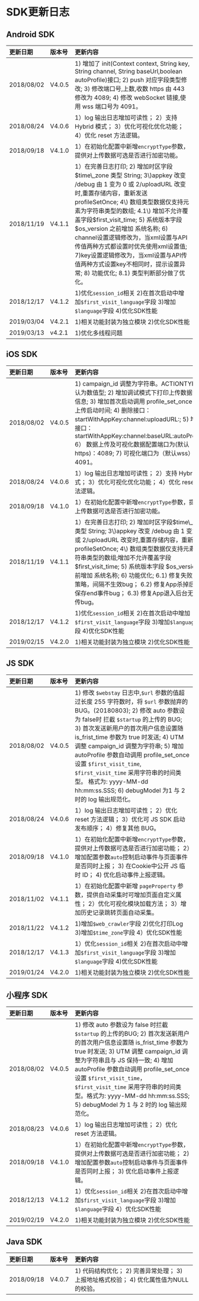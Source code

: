 # SDK更新日志

## Android SDK

| 更新日期 | 版本号 | 更新内容 |
| :--- | :--- | :--- |
| 2018/08/02 | V4.0.5 | 1\) 增加了 init\(Context context, String key, String channel, String baseUrl,boolean autoProfile\)接口; 2\) push 对应字段类型修改;  3\) 修改端口号,上数,收数 https 由 443 修改为 4089; 4\) 修改 webSocket 链接,使用 wss 端口号为 4091。 |
| 2018/08/24 | V4.0.6 | 1）log 输出日志增加可读性； 2）支持 Hybrid 模式； 3）优化可视化优化功能； 4）优化 reset 方法逻辑。 |
| 2018/09/18 | V4.1.0 | 1）在初始化配置中新增`encryptType`参数，提供对上传数据可选是否进行加密功能。 |
| 2018/11/19 | V4.1.1 | 1）在完善日志打印;  2\) 增加时区字段$time\_zone 类型 String;  3\)appkey 改变 /debug 由 1 变为 0 或 2/uploadURL 改变时,重置存储内容，重新发送 profileSetOnce;  4\) 数组类型数据仅支持元素为字符串类型的数组; 4.1\) 增加不允许覆盖字段$first\_visit\_time;  5\) 系统版本字段 $os\_version 之前增加 系统名称; 6\) channel设置逻辑修改为，当xml设置与API传值两种方式都设置时优先使用xml设置值; 7\)key设置逻辑修改为，当xml设置与API传值两种方式设置key不相同时，提示设置异常;  8\) 功能优化; 8.1\) 类型判断部分做了优化。 |
| 2018/12/17 | V4.1.2 | 1\)优化`session_id`相关 2\)在首次启动中增加`$first_visit_language`字段 3\)增加`$language`字段 4\)优化SDK性能 |
| 2019/03/04 | V4.2.1 | 1\)相关功能封装为独立模块 2\)优化SDK性能 |
| 2019/03/13 | v4.2.1 | 1\)优化多线程问题 |

## iOS SDK

| 更新日期 | 版本号 | 更新内容 |
| :--- | :--- | :--- |
| 2018/08/02 | V4.0.5 | 1\) campaign\_id 调整为字符串。ACTIONTYPE 默认为数值型; 2\) 增加调试模式下打印上传数据详情信息; 3\) 增加首次启动调用 profile\_set\_once 接口上传启动时间; 4\) 删除接口：startWithAppKey:channel:uploadURL:; 5\) 增加接口：startWithAppKey:channel:baseURL:autoProfile:; 6） 数据上传及可视化数据配置端口为\(默认https\)：4089; 7\) 可视化端口为（默认wss）：4091。 |
| 2018/08/24 | V4.0.6 | 1）log 输出日志增加可读性； 2）支持 Hybrid 模式； 3）优化可视化优化功能； 4）优化 reset 方法逻辑。 |
| 2018/09/18 | V4.1.0 | 1）在初始化配置中新增`encryptType`参数，提供对上传数据可选是否进行加密功能。 |
| 2018/11/19 | V4.1.1 | 1）在完善日志打印;  2\) 增加时区字段$time\_zone 类型 String;  3\)appkey 改变 /debug 由 1 变为 0 或 2/uploadURL 改变时,重置存储内容，重新发送 profileSetOnce;  4\) 数组类型数据仅支持元素为字符串类型的数组;增加不允许覆盖字段$first\_visit\_time;  5\) 系统版本字段 $os\_version 之前增加 系统名称; 6\) 功能优化; 6.1\) 修复失败重传策略，间隔不生效bug； 6.2\) 修复App杀掉后无法保存end事件bug； 6.3\) 修复App退入后台无法上传bug。 |
| 2018/12/17 | V4.1.2 | 1\)优化`session_id`相关 2\)在首次启动中增加`$first_visit_language`字段 3\)增加`$language`字段 4\)优化SDK性能 |
| 2019/02/15 | V4.2.0 | 1\)相关功能封装为独立模块 2\)优化SDK性能 |

## JS SDK

| 更新日期 | 版本号 | 更新内容 |
| :--- | :--- | :--- |
| 2018/08/02 | V4.0.5 | 1\) 修改 `$webstay` 日志中,`$url` 参数的值超过长度 255 字符数时，将 `$url` 参数抛弃的 BUG。\(20180803\); 2\) 修改 auto 参数设为 false时 拦截 `$startup` 的上传的 BUG; 3\) 首次发送新用户的首次用户信息设置随 is\_frist\_time 参数为 true 时发送; 4\) UTM 调整 campaign\_id 调整为字符串; 5\) 增加 autoProfile 参数自动调用 profile\_set\_once 设置 `$first_visit_time`, `$first_visit_time` 采用字符串的时间类型。 格式为:  yyyy-MM-dd hh:mm:ss.SSS; 6\) debugModel 为1 与 2时的 log 输出规范化。 |
| 2018/08/24 | V4.0.6 | 1）log 输出日志增加可读性； 2）优化 reset 方法逻辑； 3）优化可 JS SDK 启动发布顺序； 4）修复其他 BUG。 |
| 2018/09/18 | V4.1.0 | 1）在初始化配置中新增`encryptType`参数，提供对上传数据可选是否进行加密功能； 2）增加配置参数`auto`控制启动事件与页面事件是否同时上报； 3\) 在Cookie中公开 JS 临时 ID； 4\) 优化启动事件上报逻辑。 |
| 2018/11/02 | V4.1.1 | 1）在初始化配置中新增 `pageProperty` 参数，提供自动采集时可增加页面自定义属性； 2）优化可视化模块加载方法； 3）增加历史记录跳转页面自动采集。 |
| 2018/11/22 | V4.1.2 | 1\)增加`$web_crawler`字段 2\)优化打印Log 3\)增加`$time_zone`字段 4）优化SDK性能 |
| 2018/12/17 | V4.1.3 | 1）优化`session_id`相关 2\)在首次启动中增加`$first_visit_language`字段 3\)增加`$language`字段 4\)优化SDK性能 |
| 2019/01/24 | V4.2.0 | 1\)相关功能封装为独立模块 2\)优化SDK性能 |

## 小程序 SDK

| 更新日期 | 版本号 | 更新内容 |
| :--- | :--- | :--- |
| 2018/08/02 | V4.0.5 | 1\) 修改 auto 参数设为 false 时拦截 `$startup` 的上传的BUG; 2\) 首次发送新用户的首次用户信息设置随 is\_frist\_time 参数为 true 时发送; 3\) UTM 调整 campaign\_id 调整为字符串且与 JS 保持一致; 4\) 增加 autoProfile 参数自动调用 profile\_set\_once 设置 `$first_visit_time`，`$first_visit_time` 采用字符串的时间类型。格式为:  yyyy-MM-dd hh:mm:ss.SSS; 5\) debugModel 为 1 与 2 时的 log 输出规范化。 |
| 2018/08/23 | V4.0.6 | 1）log 输出日志增加可读性； 2）优化 reset 方法逻辑。 |
| 2018/09/18 | V4.1.0 | 1）在初始化配置中新增`encryptType`参数，提供对上传数据可选是否进行加密功能； 2\) 增加配置参数`auto`控制启动事件与页面事件是否同时上报； 3\) 优化启动事件上报逻辑。 |
| 2018/12/13 | V4.1.2 | 1）优化`session_id`相关 2\)在首次启动中增加`$first_visit_language`字段 3\)增加`$language`字段 4）优化SDK性能 |
| 2019/02/19 | V4.2.0 | 1\)相关功能封装为独立模块 2\)优化SDK性能 |

## Java SDK

| 更新日期 | 版本号 | 更新内容 |
| :--- | :--- | :--- |
| 2018/09/18 | V4.0.7 | 1\) 代码结构优化； 2\) 完善异常处理； 3\) 上报地址格式校验； 4\) 优化属性值为NULL的校验。 |

